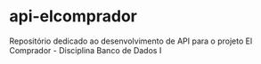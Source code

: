 # api-elcomprador
Repositório dedicado ao desenvolvimento de API para o projeto El Comprador - Disciplina Banco de Dados I
